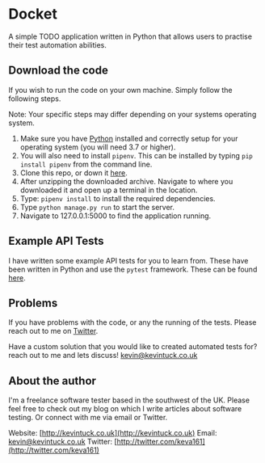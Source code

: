 # Docket

A simple TODO application written in Python that allows users to practise their test automation abilities.

## Download the code

If you wish to run the code on your own machine. Simply follow the following steps.

Note: Your specific steps may differ depending on your systems operating system.

1. Make sure you have [Python](http://python.org) installed and correctly setup for your operating system (you will need 3.7 or higher).
2. You will also need to install `pipenv`. This can be installed by typing `pip install pipenv` from the command line.
3. Clone this repo, or down it [here](https://github.com/keva161/Docket/archive/master.zip).
4. After unzipping the downloaded archive. Navigate to where you downloaded it and open up a terminal in the location.
5. Type: `pipenv install` to install the required dependencies.
6. Type `python manage.py run` to start the server.
7. Navigate to 127.0.0.1:5000 to find the application running.

## Example API Tests

I have written some example API tests for you to learn from. These have been written in Python and use the `pytest` framework.
These can be found [here](https://github.com/keva161/DocketTests).

## Problems

If you have problems with the code, or any the running of the tests. Please reach out to me on [Twitter](http://twitter.com/keva161).

Have a custom solution that you would like to created automated tests for? reach out to me and lets discuss! [kevin@kevintuck.co.uk](mailto:kevin@kevintuck.co.uk)

## About the author

I'm a freelance software tester based in the southwest of the UK. Please feel free to check out my blog on which I write articles about software testing. Or connect with me via email or Twitter.

Website: [http://kevintuck.co.uk](http://kevintuck.co.uk)
Email: [kevin@kevintuck.co.uk](mailto:kevin@kevintuck.co.uk)
Twitter: [http://twitter.com/keva161](http://twitter.com/keva161)

